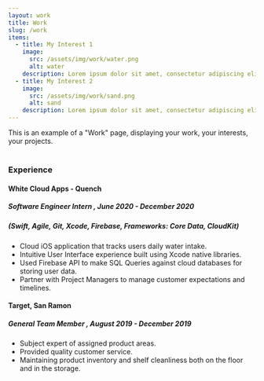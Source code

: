 ```yaml
---
layout: work
title: Work
slug: /work
items:
  - title: My Interest 1
    image:
      src: /assets/img/work/water.png
      alt: water
    description: Lorem ipsum dolor sit amet, consectetur adipiscing elit, sed do eiusmod tempor incididunt ut labore et dolore magna aliqua. Ut enim ad minim veniam, quis nostrud exercitation ullamco laboris nisi ut aliquip ex ea commodo consequat.
  - title: My Interest 2
    image:
      src: /assets/img/work/sand.png
      alt: sand
    description: Lorem ipsum dolor sit amet, consectetur adipiscing elit, sed do eiusmod tempor incididunt ut labore et dolore magna aliqua. Ut enim ad minim veniam, quis nostrud exercitation ullamco laboris nisi ut aliquip ex ea commodo consequat. Duis aute irure dolor in reprehenderit in voluptate velit esse cillum dolore eu fugiat nulla pariatur.
---
```


This is an example of a "Work" page, displaying your work, your interests, your projects.
<br />
<br />

<h3> Experience </h3>

<h4>White Cloud Apps - Quench </h4> 
<h5>Software Engineer Intern , June 2020 - December 2020 </h5> 
<h5>(Swift, Agile, Git, Xcode, Firebase, Frameworks: Core Data, CloudKit) </h5> 
<ul>
  <li>Cloud iOS application that tracks users daily water intake.</li>
  <li>Intuitive User Interface experience built using Xcode native libraries.</li>
  <li>Used Firebase API to make SQL Queries against cloud databases for storing user data.</li>
  <li>Partner with Project Managers to manage customer expectations and timelines. </li> 
</ul>

<h4>Target, San Ramon </h4> 
<h5>General Team Member , August 2019 - December 2019 </h5> 
<ul>
  <li>Subject expert of assigned product areas.</li>
  <li>Provided quality customer service.</li>
  <li>Maintaining product inventory and shelf cleanliness both on the floor and in the storage.</li>
</ul>

